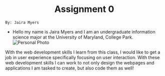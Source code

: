 #      <center>Assignment 0</center>

    By: Jaira Myers

 * Hello my name is Jaira Myers and I am an undergraduate information science
   major at the University of Maryland, College Park.
   <br/>
![Personal Photo](https://pbs.twimg.com/media/C5-jA8SWYAIC8F3.jpg)


With the web development skills I learn from this class, I would like to get a job in user experience specifically focusing on user interaction. With these web development skills I can work to not only design the webpages and applications I am tasked to create, but also code them as well!





